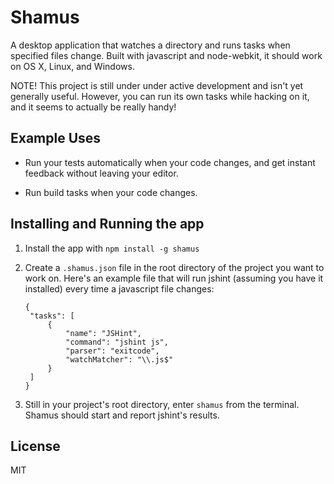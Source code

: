 Shamus
========

A desktop application that watches a directory and runs tasks when
specified files change. Built with javascript and node-webkit, it should
work on OS X, Linux, and Windows.

NOTE! This project is still under under active development and isn't yet
generally useful. However, you can run its own tasks while hacking on it,
and it seems to actually be really handy!


Example Uses
------------

* Run your tests automatically when your code changes, and get instant
  feedback without leaving your editor.

* Run build tasks when your code changes.


Installing and Running the app
------------------------------

1. Install the app with `npm install -g shamus`

1. Create a `.shamus.json` file in the root directory of the project you want
   to work on. Here's an example file that will run jshint (assuming you have it
   installed) every time a javascript file changes:

   ```
   {
    "tasks": [
        {
            "name": "JSHint",
            "command": "jshint js",
            "parser": "exitcode",
            "watchMatcher": "\\.js$"
        }
    ]
   }
   ```

1. Still in your project's root directory, enter `shamus` from the terminal.
   Shamus should start and report jshint's results.


License
-------
MIT
